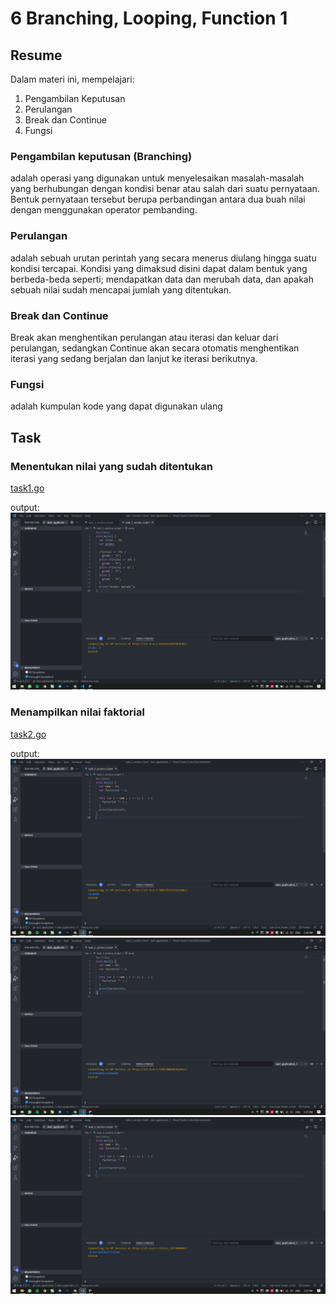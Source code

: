 # 6 Branching, Looping, Function 1

## Resume

Dalam materi ini, mempelajari:

1. Pengambilan Keputusan
2. Perulangan
3. Break dan Continue
4. Fungsi

### Pengambilan keputusan (Branching)

adalah operasi yang digunakan untuk menyelesaikan masalah-masalah yang berhubungan dengan kondisi benar atau salah dari suatu pernyataan. Bentuk pernyataan tersebut berupa perbandingan antara dua buah nilai dengan menggunakan operator pembanding.

### Perulangan

adalah sebuah urutan perintah yang secara menerus diulang hingga suatu kondisi tercapai. Kondisi yang dimaksud disini dapat dalam bentuk yang berbeda-beda seperti; mendapatkan data dan merubah data, dan apakah sebuah nilai sudah mencapai jumlah yang ditentukan.

### Break dan Continue

Break akan menghentikan perulangan atau iterasi dan keluar dari perulangan, sedangkan Continue akan secara otomatis menghentikan iterasi yang sedang berjalan dan lanjut ke iterasi berikutnya.

### Fungsi

adalah kumpulan kode yang dapat digunakan ulang

## Task

### Menentukan nilai yang sudah ditentukan

[task1.go](./Praktikum/task1.go)

output:
![task1](./Screenshots/task1.png)

### Menampilkan nilai faktorial

[task2.go](./Praktikum/task2.go)

output:
![task2](./Screenshots/faktorial10.png)
![task2](./Screenshots/faktorial20.png)
![task2](./Screenshots/faktorial30.png)
